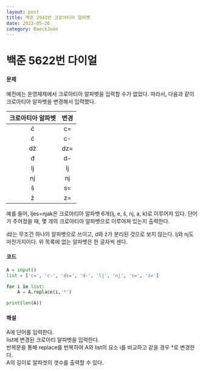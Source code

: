 ```yaml
---
layout: post
title: 백준 2941번 크로아티아 알파벳
date: 2022-05-26
category: BaeckJoon
---
```

# 백준 5622번 다이얼
#### 문제
예전에는 운영체제에서 크로아티아 알파벳을 입력할 수가 없었다. 따라서, 다음과 같이 크로아티아 알파벳을 변경해서 입력했다.

| 크로아티아 알파벳 | 변경 |
|:-----------------:|:----:|
|         č         |  c=  |
|         ć         |  c-  |
|         dž        |  dz= |
|         đ         |  d-  |
|         lj        |  lj  |
|         nj        |  nj  |
|         š         |  s=  |
|         ž         |  z=  |

예를 들어, ljes=njak은 크로아티아 알파벳 6개(lj, e, š, nj, a, k)로 이루어져 있다. 단어가 주어졌을 때, 몇 개의 크로아티아 알파벳으로 이루어져 있는지 출력한다.

dž는 무조건 하나의 알파벳으로 쓰이고, d와 ž가 분리된 것으로 보지 않는다. lj와 nj도 마찬가지이다. 위 목록에 없는 알파벳은 한 글자씩 센다.          

#### 코드
```python           
A = input()
list = ['c=', 'c-', 'dz=', 'd-', 'lj', 'nj', 's=', 'z=']

for i in list:
    A = A.replace(i,'*')

print(len(A))
```

#### 해설
A에 단어를 입력한다.          
list에 변경된 크로아티 알파벳을 입력한다.       
반복문을 통해 replace를 반복하여 A와 list의 요소 i를 비교하고 같을 경우 &#42;로 변경한다.          
A의 길이로 알파겟의 갯수를 출력할 수 있다.

